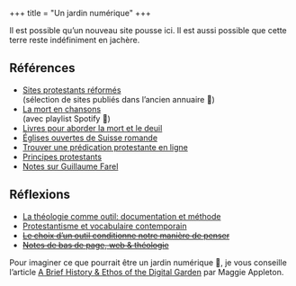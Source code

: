 +++
title = "Un jardin numérique"
+++

Il est possible qu’un nouveau site pousse ici. Il est aussi possible que cette terre reste indéfiniment en jachère.

## Références

- [Sites protestants réformés](/liens/)  
  (sélection de sites publiés dans l’ancien annuaire 📇)
- [La mort en chansons](/mort-chansons/)  
  (avec playlist Spotify 🎉)
- [Livres pour aborder la mort et le deuil](/mort-livres/)
- [Églises ouvertes de Suisse romande](/eglises-ouvertes/)
- [Trouver une prédication protestante en ligne](/predication/)
- [Principes protestants](/principes-protestants/)
- [Notes sur Guillaume Farel](/guillaume-farel/)

## Réflexions

- [La théologie comme outil: documentation et méthode](/theologie-outil/)
- [Protestantisme et vocabulaire contemporain](/vocabulaire-contemporain/)
- ~~[Le choix d’un outil conditionne notre manière de penser](https://web.archive.org/web/20240527194101/https://theologique.ch/choix-outil)~~
- ~~[Notes de bas de page, web & théologie](https://web.archive.org/web/20240527194115/https://theologique.ch/footnote)~~

Pour imaginer ce que pourrait être un jardin numérique 💐, je vous conseille l’article [A Brief History & Ethos of the Digital Garden](https://maggieappleton.com/garden-history) par Maggie Appleton.
